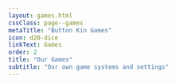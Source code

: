 ```yaml
---
layout: games.html
cssClass: page--games
metaTitle: "Button Kin Games"
icon: d20-dice
linkText: Games
order: 2
title: "Our Games"
subtitle: "Our own game systems and settings"
---
```

